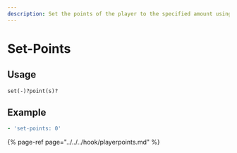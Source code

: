 ```yaml
---
description: Set the points of the player to the specified amount using PlayerPoints
---
```


# Set-Points

## Usage

```text
set(-)?point(s)?
```

## Example

```yaml
- 'set-points: 0'
```

{% page-ref page="../../../hook/playerpoints.md" %}

